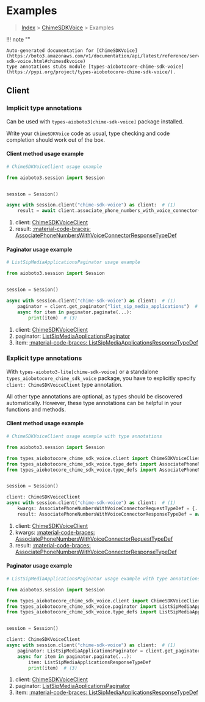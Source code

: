 # Examples

> [Index](../README.md) > [ChimeSDKVoice](./README.md) > Examples

!!! note ""

    Auto-generated documentation for [ChimeSDKVoice](https://boto3.amazonaws.com/v1/documentation/api/latest/reference/services/chime-sdk-voice.html#chimesdkvoice)
    type annotations stubs module [types-aiobotocore-chime-sdk-voice](https://pypi.org/project/types-aiobotocore-chime-sdk-voice/).

## Client

### Implicit type annotations

Can be used with `types-aioboto3[chime-sdk-voice]` package installed.

Write your `ChimeSDKVoice` code as usual,
type checking and code completion should work out of the box.



#### Client method usage example

```python
# ChimeSDKVoiceClient usage example

from aioboto3.session import Session


session = Session()

async with session.client("chime-sdk-voice") as client:  # (1)
    result = await client.associate_phone_numbers_with_voice_connector()  # (2)
```

1. client: [ChimeSDKVoiceClient](./client.md)
2. result: [:material-code-braces: AssociatePhoneNumbersWithVoiceConnectorResponseTypeDef](./type_defs.md#associatephonenumberswithvoiceconnectorresponsetypedef)



#### Paginator usage example

```python
# ListSipMediaApplicationsPaginator usage example

from aioboto3.session import Session


session = Session()

async with session.client("chime-sdk-voice") as client:  # (1)
    paginator = client.get_paginator("list_sip_media_applications")  # (2)
    async for item in paginator.paginate(...):
        print(item)  # (3)
```

1. client: [ChimeSDKVoiceClient](./client.md)
2. paginator: [ListSipMediaApplicationsPaginator](./paginators.md#listsipmediaapplicationspaginator)
3. item: [:material-code-braces: ListSipMediaApplicationsResponseTypeDef](./type_defs.md#listsipmediaapplicationsresponsetypedef)




### Explicit type annotations

With `types-aioboto3-lite[chime-sdk-voice]`
or a standalone `types_aiobotocore_chime_sdk_voice` package, you have to explicitly specify
`client: ChimeSDKVoiceClient` type annotation.

All other type annotations are optional, as types should be discovered automatically.
However, these type annotations can be helpful in your functions and methods.


#### Client method usage example

```python
# ChimeSDKVoiceClient usage example with type annotations

from aioboto3.session import Session

from types_aiobotocore_chime_sdk_voice.client import ChimeSDKVoiceClient
from types_aiobotocore_chime_sdk_voice.type_defs import AssociatePhoneNumbersWithVoiceConnectorResponseTypeDef
from types_aiobotocore_chime_sdk_voice.type_defs import AssociatePhoneNumbersWithVoiceConnectorRequestTypeDef


session = Session()

client: ChimeSDKVoiceClient
async with session.client("chime-sdk-voice") as client:  # (1)
    kwargs: AssociatePhoneNumbersWithVoiceConnectorRequestTypeDef = {...}  # (2)
    result: AssociatePhoneNumbersWithVoiceConnectorResponseTypeDef = await client.associate_phone_numbers_with_voice_connector(**kwargs)  # (3)
```

1. client: [ChimeSDKVoiceClient](./client.md)
2. kwargs: [:material-code-braces: AssociatePhoneNumbersWithVoiceConnectorRequestTypeDef](./type_defs.md#associatephonenumberswithvoiceconnectorrequesttypedef)
3. result: [:material-code-braces: AssociatePhoneNumbersWithVoiceConnectorResponseTypeDef](./type_defs.md#associatephonenumberswithvoiceconnectorresponsetypedef)



#### Paginator usage example

```python
# ListSipMediaApplicationsPaginator usage example with type annotations

from aioboto3.session import Session

from types_aiobotocore_chime_sdk_voice.client import ChimeSDKVoiceClient
from types_aiobotocore_chime_sdk_voice.paginator import ListSipMediaApplicationsPaginator
from types_aiobotocore_chime_sdk_voice.type_defs import ListSipMediaApplicationsResponseTypeDef


session = Session()

client: ChimeSDKVoiceClient
async with session.client("chime-sdk-voice") as client:  # (1)
    paginator: ListSipMediaApplicationsPaginator = client.get_paginator("list_sip_media_applications")  # (2)
    async for item in paginator.paginate(...):
        item: ListSipMediaApplicationsResponseTypeDef
        print(item)  # (3)
```

1. client: [ChimeSDKVoiceClient](./client.md)
2. paginator: [ListSipMediaApplicationsPaginator](./paginators.md#listsipmediaapplicationspaginator)
3. item: [:material-code-braces: ListSipMediaApplicationsResponseTypeDef](./type_defs.md#listsipmediaapplicationsresponsetypedef)




